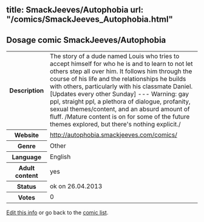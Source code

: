 title: SmackJeeves/Autophobia
url: "/comics/SmackJeeves_Autophobia.html"
---
Dosage comic SmackJeeves/Autophobia
-----------------------------------------

<p id="msg"></p>
<script type="text/javascript">
if (window.location.search === '?edit_info_mail=sent_ok') {
  var elem = document.getElementById("msg");
  elem.innerHTML = 'Edited information sucessfully sent.';
  elem.className = 'ok';
}
</script>
<table class="comicinfo">
<tr>
<th>Description</th><td>The story of a dude named Louis who tries to accept himself for who he is and to learn to not let others step all over him. It follows him through the course of his life and the relationships he builds with others, particularly with his classmate Daniel. [Updates every other Sunday] --- Warning: gay ppl, straight ppl, a plethora of dialogue, profanity, sexual themes/content, and an absurd amount of fluff. /Mature content is on for some of the future themes explored, but there's nothing explicit./</td>
</tr>
<tr>
<th>Website</th><td><a href="http://autophobia.smackjeeves.com/comics/">http://autophobia.smackjeeves.com/comics/</a></td>
</tr>
<tr>
<th>Genre</th><td>Other</td>
</tr>
<tr>
<th>Language</th><td>English</td>
</tr>
<tr>
<th>Adult content</th><td>yes</td>
</tr>
<tr>
<th>Status</th><td>ok on 26.04.2013</td>
</tr>
<tr>
<th>Votes</th><td>0</td>
</tr>
</table>

[Edit this info](SmackJeeves_Autophobia_edit.html) or go back to the [comic list](../comic-index.html).
